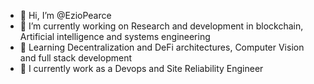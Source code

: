 - 👋 Hi, I’m @EzioPearce
- 👀 I’m currently working on Research and development in blockchain, Artificial intelligence and systems engineering
- 🌱 Learning Decentralization and DeFi architectures, Computer Vision and full stack development
- :vulcan_salute: I currently work as a Devops and Site Reliability Engineer

<!---
EzioPearce/EzioPearce is a ✨ special ✨ repository because its `README.md` (this file) appears on your GitHub profile.
You can click the Preview link to take a look at your changes.
--->
